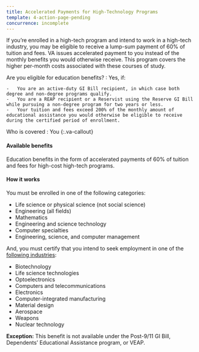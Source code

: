 ```yaml
---
title: Accelerated Payments for High-Technology Programs
template: 4-action-page-pending
concurrence: incomplete 
---
```


If you’re enrolled in a high-tech program and intend to work in a high-tech industry, you may be eligible to receive a lump-sum payment of 60% of tuition and fees. VA issues accelerated payment to you instead of the monthly benefits you would otherwise receive. This program covers the higher per-month costs associated with these courses of study.

Are you eligible for education benefits?
: Yes, if:

	-	You are an active-duty GI Bill recipient, in which case both degree and non-degree programs qualify.
	-	You are a REAP recipient or a Reservist using the Reserve GI Bill while pursuing a non-degree program for two years or less.
	-	Your tuition and fees exceed 200% of the monthly amount of educational assistance you would otherwise be eligible to receive during the certified period of enrollment.

Who is covered
: You
{:.va-callout}

#### Available benefits

Education benefits in the form of accelerated payments of 60% of tuition and fees for high-cost high-tech programs.

#### How it works

You must be enrolled in one of the following categories:

-	Life science or physical science (not social science)
-	Engineering (all fields)
-	Mathematics
-	Engineering and science technology
-	Computer specialties
-	Engineering, science, and computer management

And, you must certify that you intend to seek employment in one of the [following industries](http://www.gpo.gov/fdsys/granule/USCODE-2011-title38/USCODE-2011-title38-partIII-chap30-subchapII-sec3014A):

- Biotechnology
- Life science technologies
- Optoelectronics
- Computers and telecommunications
- Electronics
- Computer-integrated manufacturing
- Material design
- Aerospace
- Weapons
- Nuclear technology

**Exception:** This benefit is not available under the Post-9/11 GI Bill, Dependents’ Educational Assistance program, or VEAP.
